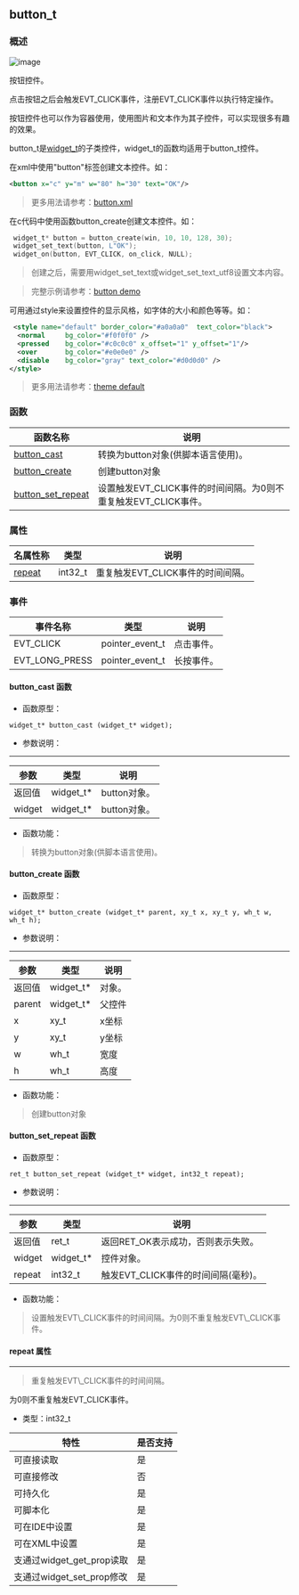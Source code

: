 ## button\_t
### 概述
![image](images/button_t_0.png)

 按钮控件。

 点击按钮之后会触发EVT\_CLICK事件，注册EVT\_CLICK事件以执行特定操作。
 
 按钮控件也可以作为容器使用，使用图片和文本作为其子控件，可以实现很多有趣的效果。

 button\_t是[widget\_t](widget_t.md)的子类控件，widget\_t的函数均适用于button\_t控件。

 在xml中使用"button"标签创建文本控件。如：

 ```xml
 <button x="c" y="m" w="80" h="30" text="OK"/>
 ```

 > 更多用法请参考：[button.xml](https://github.com/zlgopen/awtk/blob/master/demos/assets/raw/ui/button.xml)

 在c代码中使用函数button\_create创建文本控件。如：

 ```c
  widget_t* button = button_create(win, 10, 10, 128, 30);
  widget_set_text(button, L"OK");
  widget_on(button, EVT_CLICK, on_click, NULL);
 ```

 > 创建之后，需要用widget\_set\_text或widget\_set\_text\_utf8设置文本内容。

 > 完整示例请参考：[button demo](https://github.com/zlgopen/awtk-c-demos/blob/master/demos/button.c)

 可用通过style来设置控件的显示风格，如字体的大小和颜色等等。如：

 ```xml
  <style name="default" border_color="#a0a0a0"  text_color="black">
   <normal     bg_color="#f0f0f0" />
   <pressed    bg_color="#c0c0c0" x_offset="1" y_offset="1"/>
   <over       bg_color="#e0e0e0" />
   <disable    bg_color="gray" text_color="#d0d0d0" />
 </style>
 ```
 
 > 更多用法请参考：[theme default](https://github.com/zlgopen/awtk/blob/master/demos/assets/raw/styles/default.xml#L31)

### 函数
<p id="button_t_methods">

| 函数名称 | 说明 | 
| -------- | ------------ | 
| <a href="#button_t_button_cast">button\_cast</a> | 转换为button对象(供脚本语言使用)。 |
| <a href="#button_t_button_create">button\_create</a> | 创建button对象 |
| <a href="#button_t_button_set_repeat">button\_set\_repeat</a> | 设置触发EVT\_CLICK事件的时间间隔。为0则不重复触发EVT\_CLICK事件。 |
### 属性
<p id="button_t_properties">

| 名属性称 | 类型 | 说明 | 
| -------- | ----- | ------------ | 
| <a href="#button_t_repeat">repeat</a> | int32_t | 重复触发EVT\_CLICK事件的时间间隔。 |
### 事件
<p id="button_t_events">

| 事件名称 | 类型  | 说明 | 
| -------- | ----- | ------- | 
| EVT\_CLICK | pointer\_event\_t | 点击事件。 |
| EVT\_LONG\_PRESS | pointer\_event\_t | 长按事件。 |
#### button\_cast 函数
* 函数原型：

```
widget_t* button_cast (widget_t* widget);
```

* 参数说明：

-----------------------

| 参数 | 类型 | 说明 |
| -------- | ----- | --------- |
| 返回值 | widget\_t* | button对象。 |
| widget | widget\_t* | button对象。 |
* 函数功能：

> <p id="button_t_button_cast"> 转换为button对象(供脚本语言使用)。



#### button\_create 函数
* 函数原型：

```
widget_t* button_create (widget_t* parent, xy_t x, xy_t y, wh_t w, wh_t h);
```

* 参数说明：

-----------------------

| 参数 | 类型 | 说明 |
| -------- | ----- | --------- |
| 返回值 | widget\_t* | 对象。 |
| parent | widget\_t* | 父控件 |
| x | xy\_t | x坐标 |
| y | xy\_t | y坐标 |
| w | wh\_t | 宽度 |
| h | wh\_t | 高度 |
* 函数功能：

> <p id="button_t_button_create"> 创建button对象



#### button\_set\_repeat 函数
* 函数原型：

```
ret_t button_set_repeat (widget_t* widget, int32_t repeat);
```

* 参数说明：

-----------------------

| 参数 | 类型 | 说明 |
| -------- | ----- | --------- |
| 返回值 | ret\_t | 返回RET\_OK表示成功，否则表示失败。 |
| widget | widget\_t* | 控件对象。 |
| repeat | int32\_t | 触发EVT\_CLICK事件的时间间隔(毫秒)。 |
* 函数功能：

> <p id="button_t_button_set_repeat"> 设置触发EVT\_CLICK事件的时间间隔。为0则不重复触发EVT\_CLICK事件。



#### repeat 属性
-----------------------
> <p id="button_t_repeat"> 重复触发EVT\_CLICK事件的时间间隔。
 为0则不重复触发EVT\_CLICK事件。


* 类型：int32\_t

| 特性 | 是否支持 |
| -------- | ----- |
| 可直接读取 | 是 |
| 可直接修改 | 否 |
| 可持久化   | 是 |
| 可脚本化   | 是 |
| 可在IDE中设置 | 是 |
| 可在XML中设置 | 是 |
| 支通过widget_get_prop读取 | 是 |
| 支通过widget_set_prop修改 | 是 |
